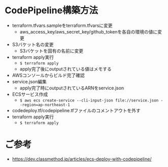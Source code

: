 # CodePipeline構築方法
- terraform.tfvars.sampleをterraform.tfvarsに変更
  - aws_access_key/aws_secret_key/github_tokenを各自の環境の値に変更
- S3バケット名の変更
  - S3バケットを固有の名前に変更
- terraform apply実行
  - `$ terraform apply`
  - apply完了後にoutputされている値はメモする
- AWSコンソールからビルド完了確認
- service.json編集
  - apply完了時にoutputされているARNをservice.json
- ECSサービス作成
  - `$ aws ecs create-service --cli-input-json file://service.json --region=ap-northeast-1`
- codedeploy.tf/codepipeline.tfファイルのコメントアウトを外す
- terraform apply実行
  - `$ terraform apply`
  
# ご参考
- https://dev.classmethod.jp/articles/ecs-deploy-with-codepipeline/